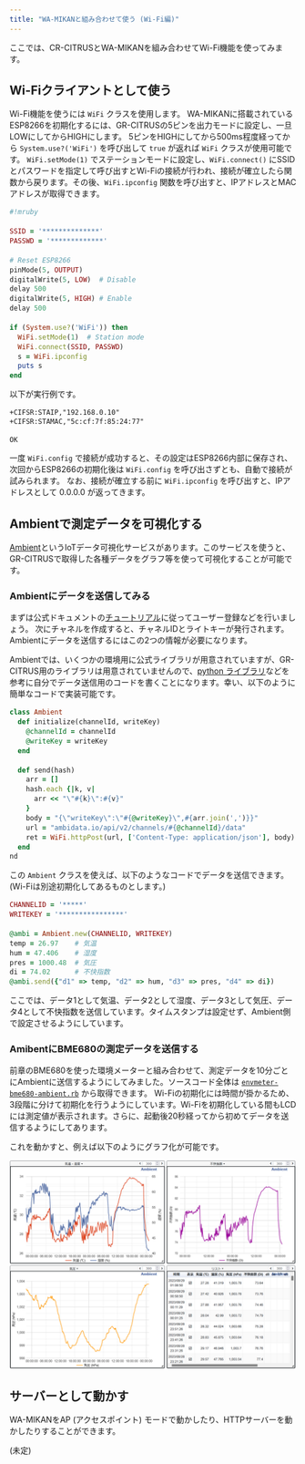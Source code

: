 ```yaml
---
title: "WA-MIKANと組み合わせて使う (Wi-Fi編)"
---
```


ここでは、CR-CITRUSとWA-MIKANを組み合わせてWi-Fi機能を使ってみます。


## Wi-Fiクライアントとして使う

Wi-Fi機能を使うには `WiFi` クラスを使用します。
WA-MIKANに搭載されているESP8266を初期化するには、GR-CITRUSの5ピンを出力モードに設定し、一旦LOWにしてからHIGHにします。
5ピンをHIGHにしてから500ms程度経ってから `System.use?('WiFi')` を呼び出して `true` が返れば `WiFi` クラスが使用可能です。
`WiFi.setMode(1)` でステーションモードに設定し、`WiFi.connect()` にSSIDとパスワードを指定して呼び出すとWi-Fiの接続が行われ、接続が確立したら関数から戻ります。その後、`WiFi.ipconfig` 関数を呼び出すと、IPアドレスとMACアドレスが取得できます。

```ruby
#!mruby

SSID = '**************'
PASSWD = '*************'

# Reset ESP8266
pinMode(5, OUTPUT)
digitalWrite(5, LOW)  # Disable
delay 500
digitalWrite(5, HIGH) # Enable
delay 500

if (System.use?('WiFi')) then
  WiFi.setMode(1)  # Station mode
  WiFi.connect(SSID, PASSWD)
  s = WiFi.ipconfig
  puts s
end
```

以下が実行例です。

```
+CIFSR:STAIP,"192.168.0.10"
+CIFSR:STAMAC,"5c:cf:7f:85:24:77"

OK
```

一度 `WiFi.config` で接続が成功すると、その設定はESP8266内部に保存され、次回からESP8266の初期化後は `WiFi.config` を呼び出さずとも、自動で接続が試みられます。
なお、接続が確立する前に `WiFi.ipconfig` を呼び出すと、IPアドレスとして 0.0.0.0 が返ってきます。


## Ambientで測定データを可視化する

[Ambient](https://ambidata.io/)というIoTデータ可視化サービスがあります。このサービスを使うと、GR-CITRUSで取得した各種データをグラフ等を使って可視化することが可能です。


### Ambientにデータを送信してみる

まずは公式ドキュメントの[チュートリアル](https://ambidata.io/docs/)に従ってユーザー登録などを行いましょう。
次にチャネルを作成すると、チャネルIDとライトキーが発行されます。Ambientにデータを送信するにはこの2つの情報が必要になります。

Ambientでは、いくつかの環境用に公式ライブラリが用意されていますが、GR-CITRUS用のライブラリは用意されていませんので、[python ライブラリ](https://github.com/AmbientDataInc/ambient-python-lib)などを参考に自分でデータ送信用のコードを書くことになります。幸い、以下のように簡単なコードで実装可能です。

```ruby
class Ambient
  def initialize(channelId, writeKey)
    @channelId = channelId
    @writeKey = writeKey
  end

  def send(hash)
    arr = []
    hash.each {|k, v|
      arr << "\"#{k}\":#{v}"
    }
    body = "{\"writeKey\":\"#{@writeKey}\",#{arr.join(',')}}"
    url = "ambidata.io/api/v2/channels/#{@channelId}/data"
    ret = WiFi.httpPost(url, ['Content-Type: application/json'], body)
  end
nd
```

この `Ambient` クラスを使えば、以下のようなコードでデータを送信できます。(Wi-Fiは別途初期化してあるものとします。)

```ruby
CHANNELID = '*****'
WRITEKEY = '****************'

@ambi = Ambient.new(CHANNELID, WRITEKEY)
temp = 26.97    # 気温
hum = 47.406    # 湿度
pres = 1000.48  # 気圧
di = 74.02      # 不快指数
@ambi.send({"d1" => temp, "d2" => hum, "d3" => pres, "d4" => di})
```

ここでは、データ1として気温、データ2として湿度、データ3として気圧、データ4として不快指数を送信しています。タイムスタンプは設定せず、Ambient側で設定させるようにしています。


### AmibentにBME680の測定データを送信する

前章のBME680を使った環境メーターと組み合わせて、測定データを10分ごとにAmbientに送信するようにしてみました。ソースコード全体は [`envmeter-bme680-ambient.rb`](https://github.com/k-takata/zenn-contents/tree/master/books/d5c77046e634bb/src/envmeter-bme680-ambient.rb) から取得できます。
Wi-Fiの初期化には時間が掛かるため、3段階に分けて初期化を行うようにしています。Wi-Fiを初期化している間もLCDには測定値が表示されます。さらに、起動後20秒経ってから初めてデータを送信するようにしてあります。

これを動かすと、例えば以下のようにグラフ化が可能です。

[![ambient](https://raw.githubusercontent.com/k-takata/zenn-contents/master/books/d5c77046e634bb/images/ambient.png)](https://raw.githubusercontent.com/k-takata/zenn-contents/master/books/d5c77046e634bb/images/ambient.png)


## サーバーとして動かす

WA-MIKANをAP (アクセスポイント) モードで動かしたり、HTTPサーバーを動かしたりすることができます。

(未定)
